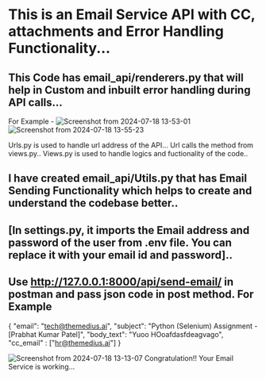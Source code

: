 # This is an Email Service API with CC, attachments and Error Handling Functionality...
## This Code has email_api/renderers.py that will help in Custom and inbuilt error handling during API calls...
For Example - 
![Screenshot from 2024-07-18 13-53-01](https://github.com/user-attachments/assets/d9f5a706-74c2-4d42-a2f0-0dd57a7e8f14)
![Screenshot from 2024-07-18 13-55-23](https://github.com/user-attachments/assets/b46ce0ca-ad19-4cdb-8cad-c95545a7c8a9)

Urls.py is used to handle url address of the API... Url calls the method from views.py..
Views.py is used to handle logics and fuctionality of the code..

## I have created email_api/Utils.py that has Email Sending Functionality which helps to create and understand the codebase better..
## [In settings.py, it imports the Email address and password of the user from .env file. You can replace it with your email id and password]..
## Use http://127.0.0.1:8000/api/send-email/ in postman and pass json code in post method. For Example
{
    "email": "tech@themedius.ai",
    "subject": "Python (Selenium) Assignment - [Prabhat Kumar Patel]",
    "body_text": "Yuoo HOoafdasfdeagvago",
    "cc_email" : ["hr@themedius.ai"]
}

![Screenshot from 2024-07-18 13-13-07](https://github.com/user-attachments/assets/795ae4f3-5991-4c60-aab7-3e9a361f9e3f)
Congratulation!! Your Email Service is working...
